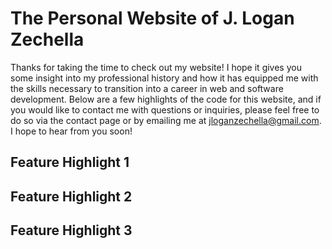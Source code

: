 # The Personal Website of J. Logan Zechella
Thanks for taking the time to check out my website! I hope it gives you some insight into my professional history and how it has equipped me with the skills necessary to transition into a career in web and software development. Below are a few highlights of the code for this website, and if you would like to contact me with questions or inquiries, please feel free to do so via the contact page or by emailing me at jloganzechella@gmail.com. I hope to hear from you soon!

## Feature Highlight 1


## Feature Highlight 2


## Feature Highlight 3
